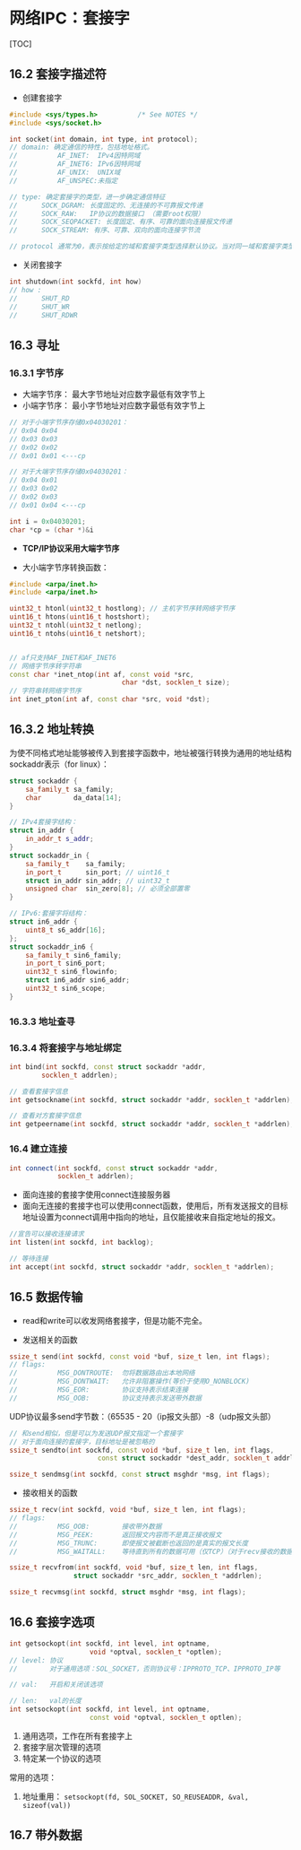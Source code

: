 # 网络IPC：套接字

[TOC]

## 16.2 套接字描述符

* 创建套接字

```c++
#include <sys/types.h>          /* See NOTES */
#include <sys/socket.h>

int socket(int domain, int type, int protocol);
// domain: 确定通信的特性，包括地址格式。
//          AF_INET:  IPv4因特网域
//          AF_INET6: IPv6因特网域
//          AF_UNIX:  UNIX域
//          AF_UNSPEC:未指定 

// type: 确定套接字的类型，进一步确定通信特征
//      SOCK_DGRAM: 长度固定的、无连接的不可靠报文传递
//      SOCK_RAW:   IP协议的数据接口 （需要root权限）
//      SOCK_SEQPACKET: 长度固定、有序、可靠的面向连接报文传递
//      SOCK_STREAM: 有序、可靠、双向的面向连接字节流

// protocol 通常为0，表示按给定的域和套接字类型选择默认协议。当对同一域和套接字类型支持多个协议时，可以使用protocol参数选择一个特定协议。
```

* 关闭套接字

```c++
int shutdown(int sockfd, int how)
// how :
//      SHUT_RD
//      SHUT_WR
//      SHUT_RDWR
```

## 16.3 寻址

### 16.3.1 字节序

* 大端字节序： 最大字节地址对应数字最低有效字节上
* 小端字节序： 最小字节地址对应数字最低有效字节上

```c++
// 对于小端字节序存储0x04030201：
// 0x04 0x04
// 0x03 0x03
// 0x02 0x02
// 0x01 0x01 <---cp

// 对于大端字节序存储0x04030201：
// 0x04 0x01
// 0x03 0x02
// 0x02 0x03
// 0x01 0x04 <---cp

int i = 0x04030201;
char *cp = (char *)&i
```

* **TCP/IP协议采用大端字节序**

* 大小端字节序转换函数：

```c++
#include <arpa/inet.h>
#include <arpa/inet.h>

uint32_t htonl(uint32_t hostlong); // 主机字节序转网络字节序
uint16_t htons(uint16_t hostshort);
uint32_t ntohl(uint32_t netlong);
uint16_t ntohs(uint16_t netshort);


// af只支持AF_INET和AF_INET6
// 网络字节序转字符串
const char *inet_ntop(int af, const void *src,
                            char *dst, socklen_t size);
// 字符串转网络字节序
int inet_pton(int af, const char *src, void *dst);
```

## 16.3.2 地址转换

为使不同格式地址能够被传入到套接字函数中，地址被强行转换为通用的地址结构sockaddr表示（for linux）：

```c++
struct sockaddr {
    sa_family_t sa_family;
    char        da_data[14];
}

// IPv4套接字结构：
struct in_addr {
    in_addr_t s_addr;
}
struct sockaddr_in {
    sa_family_t    sa_family;
    in_port_t      sin_port; // uint16_t
    struct in_addr sin_addr; // uint32_t
    unsigned char  sin_zero[8]; // 必须全部置零
}

// IPv6:套接字将结构：
struct in6_addr {
    uint8_t s6_addr[16];
};
struct sockaddr_in6 {
    sa_family_t sin6_family;
    in_port_t sin6_port;
    uint32_t sin6_flowinfo;
    struct in6_addr sin6_addr;
    uint32_t sin6_scope;
}
```

### 16.3.3 地址查寻

### 16.3.4 将套接字与地址绑定

```c++
int bind(int sockfd, const struct sockaddr *addr,
        socklen_t addrlen);

// 查看套接字信息
int getsockname(int sockfd, struct sockaddr *addr, socklen_t *addrlen);

// 查看对方套接字信息
int getpeername(int sockfd, struct sockaddr *addr, socklen_t *addrlen);

```

### 16.4 建立连接

```c++
int connect(int sockfd, const struct sockaddr *addr,
            socklen_t addrlen);
```

* 面向连接的套接字使用connect连接服务器
* 面向无连接的套接字也可以使用connect函数，使用后，所有发送报文的目标地址设置为connect调用中指向的地址，且仅能接收来自指定地址的报文。

```c++
//宣告可以接收连接请求
int listen(int sockfd, int backlog);

// 等待连接
int accept(int sockfd, struct sockaddr *addr, socklen_t *addrlen);
```

## 16.5 数据传输

* read和write可以收发网络套接字，但是功能不完全。

* 发送相关的函数

```c++
ssize_t send(int sockfd, const void *buf, size_t len, int flags);
// flags:
//          MSG_DONTROUTE:  勿将数据路由出本地网络
//          MSG_DONTWAIT:   允许非阻塞操作(等价于使用O_NONBLOCK)
//          MSG_EOR:        协议支持表示结束连接
//          MSG_OOB:        协议支持表示发送带外数据
```

UDP协议最多send字节数：（65535 - 20（ip报文头部）-8（udp报文头部）

```c++
// 和send相似，但是可以为发送UDP报文指定一个套接字
// 对于面向连接的套接字，目标地址是被忽略的
ssize_t sendto(int sockfd, const void *buf, size_t len, int flags,
                      const struct sockaddr *dest_addr, socklen_t addrlen);
```

```c++
ssize_t sendmsg(int sockfd, const struct msghdr *msg, int flags);
```

* 接收相关的函数

```c++
ssize_t recv(int sockfd, void *buf, size_t len, int flags);
// flags:
//          MSG_OOB:        接收带外数据
//          MSG_PEEK:       返回报文内容而不是真正接收报文
//          MSG_TRUNC:      即使报文被截断也返回的是真实的报文长度
//          MSG_WAITALL:    等待直到所有的数据可用（仅TCP）（对于recv接收的数据可能比请求len的少）

ssize_t recvfrom(int sockfd, void *buf, size_t len, int flags,
                struct sockaddr *src_addr, socklen_t *addrlen);

ssize_t recvmsg(int sockfd, struct msghdr *msg, int flags);

```

## 16.6 套接字选项

```c++
int getsockopt(int sockfd, int level, int optname,
                    void *optval, socklen_t *optlen);
// level: 协议
//        对于通用选项：SOL_SOCKET，否则协议号：IPPROTO_TCP、IPPROTO_IP等

// val:   开启和关闭该选项

// len:   val的长度
int setsockopt(int sockfd, int level, int optname,
                    const void *optval, socklen_t optlen);
```

1. 通用选项，工作在所有套接字上
2. 套接字层次管理的选项
3. 特定某一个协议的选项

常用的选项：

1. 地址重用： `setsockopt(fd, SOL_SOCKET, SO_REUSEADDR, &val, sizeof(val))`

## 16.7 带外数据


